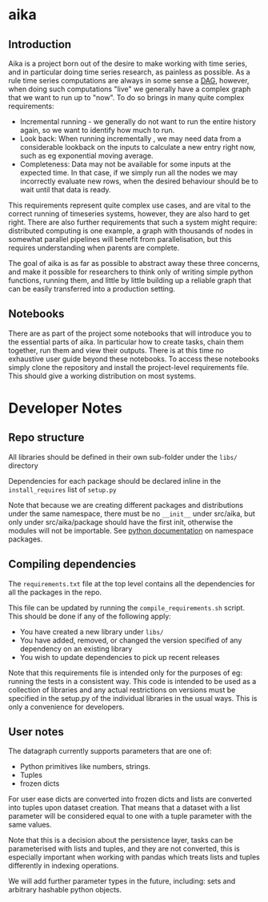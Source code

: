 # aika

## Introduction

Aika is a project born out of the desire to make working with time series, and in particular doing time series
research, as painless as possible. As a rule time series computations are always in some sense a 
[DAG](https://en.wikipedia.org/wiki/Directed_acyclic_graph), however, when doing such computations "live" we generally
have a complex graph that we want to run up to "now". To do so brings in many quite complex requirements:
* Incremental running - we generally do not want to run the entire history again, so we want to identify how much to run.
* Look back: When running incrementally , we may need data from a considerable lookback on the inputs to calculate a new entry right now, such as eg exponential moving average.
* Completeness: Data may not be available for some inputs at the expected time. In that case, if we simply run all the nodes we may incorrectly evaluate new rows,
when the desired behaviour should be to wait until that data is ready. 

This requirements represent quite complex use cases, and are vital to the correct running of timeseries systems, however,
they are also hard to get right. There are also further requirements that such a system might require: distributed computing
is one example, a graph with thousands of nodes in somewhat parallel pipelines will benefit from parallelisation, but this
requires understanding when parents are complete.

The goal of aika is as far as possible to abstract away these three concerns, and make it possible for researchers to
think only of writing simple python functions, running them, and little by little building up a reliable graph that can be
easily transferred into a production setting.

## Notebooks
There are as part of the project some notebooks that will introduce you to the essential parts of
aika. In particular how to create tasks, chain them together, run them and view their outputs. There
is at this time no exhaustive user guide beyond these notebooks. To access these notebooks simply clone
the repository and install the project-level requirements file. This should give a working distribution on
most systems. 

# Developer Notes

## Repo structure

All libraries should be defined in their own sub-folder under the `libs/` directory

Dependencies for each package should be declared inline in the `install_requires` list
of `setup.py`

Note that because we are creating different packages and distributions under the same namespace,
there must be no `__init__` under src/aika, but only under src/aika/package should have the first init,
otherwise the modules will not be importable. See [python documentation](https://packaging.python.org/en/latest/guides/packaging-namespace-packages/) on namespace packages.

## Compiling dependencies

The `requirements.txt` file at the top level contains all the dependencies for all
the packages in the repo. 

This file can be updated by running the `compile_requirements.sh` script. This should be
done if any of the following apply:

- You have created a new library under `libs/`
- You have added, removed, or changed the version specified of any dependency on an existing library
- You wish to update dependencies to pick up recent releases

Note that this requirements file is intended only for the purposes of eg: running the tests in a consistent way.
This code is intended to be used as a collection of libraries and any actual restrictions on versions must be specified
in the setup.py of the individual libraries in the usual ways. This is only a convenience for developers.

## User notes

The datagraph currently supports parameters that are one of:
* Python primitives like numbers, strings.
* Tuples
* frozen dicts

For user ease dicts are converted into frozen dicts and lists are converted into tuples upon dataset
creation. That means that a dataset with a list parameter will be considered equal to one with a tuple parameter
with the same values. 

Note that this is a decision about the persistence layer, tasks can be parameterised with lists and tuples, and they
are not converted, this is especially important when working with pandas which treats lists and tuples differently
in indexing operations.

We will add further parameter types in the future, including: sets and arbitrary hashable python objects.